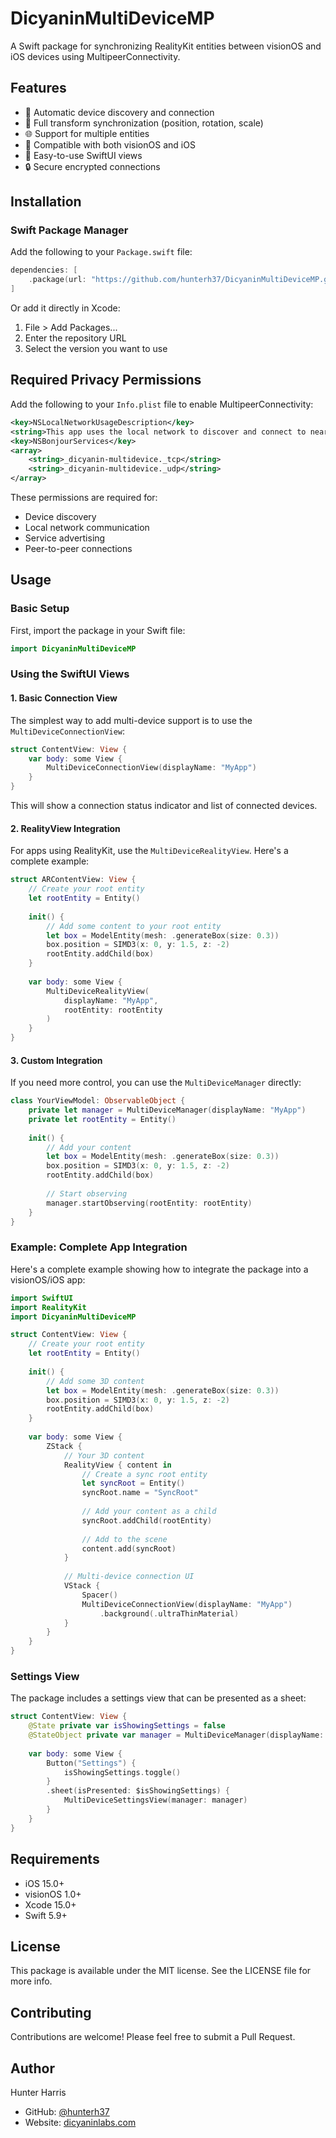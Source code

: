 # DicyaninMultiDeviceMP

A Swift package for synchronizing RealityKit entities between visionOS and iOS devices using MultipeerConnectivity.

## Features

- 🔄 Automatic device discovery and connection
- 🎯 Full transform synchronization (position, rotation, scale)
- 🌐 Support for multiple entities
- 📱 Compatible with both visionOS and iOS
- 🎨 Easy-to-use SwiftUI views
- 🔒 Secure encrypted connections

## Installation

### Swift Package Manager

Add the following to your `Package.swift` file:

```swift
dependencies: [
    .package(url: "https://github.com/hunterh37/DicyaninMultiDeviceMP.git", from: "1.0.0")
]
```

Or add it directly in Xcode:
1. File > Add Packages...
2. Enter the repository URL
3. Select the version you want to use

## Required Privacy Permissions

Add the following to your `Info.plist` file to enable MultipeerConnectivity:

```xml
<key>NSLocalNetworkUsageDescription</key>
<string>This app uses the local network to discover and connect to nearby devices for multi-device synchronization.</string>
<key>NSBonjourServices</key>
<array>
    <string>_dicyanin-multidevice._tcp</string>
    <string>_dicyanin-multidevice._udp</string>
</array>
```

These permissions are required for:
- Device discovery
- Local network communication
- Service advertising
- Peer-to-peer connections

## Usage

### Basic Setup

First, import the package in your Swift file:

```swift
import DicyaninMultiDeviceMP
```

### Using the SwiftUI Views

#### 1. Basic Connection View

The simplest way to add multi-device support is to use the `MultiDeviceConnectionView`:

```swift
struct ContentView: View {
    var body: some View {
        MultiDeviceConnectionView(displayName: "MyApp")
    }
}
```

This will show a connection status indicator and list of connected devices.

#### 2. RealityView Integration

For apps using RealityKit, use the `MultiDeviceRealityView`. Here's a complete example:

```swift
struct ARContentView: View {
    // Create your root entity
    let rootEntity = Entity()
    
    init() {
        // Add some content to your root entity
        let box = ModelEntity(mesh: .generateBox(size: 0.3))
        box.position = SIMD3(x: 0, y: 1.5, z: -2)
        rootEntity.addChild(box)
    }
    
    var body: some View {
        MultiDeviceRealityView(
            displayName: "MyApp",
            rootEntity: rootEntity
        )
    }
}
```

#### 3. Custom Integration

If you need more control, you can use the `MultiDeviceManager` directly:

```swift
class YourViewModel: ObservableObject {
    private let manager = MultiDeviceManager(displayName: "MyApp")
    private let rootEntity = Entity()
    
    init() {
        // Add your content
        let box = ModelEntity(mesh: .generateBox(size: 0.3))
        box.position = SIMD3(x: 0, y: 1.5, z: -2)
        rootEntity.addChild(box)
        
        // Start observing
        manager.startObserving(rootEntity: rootEntity)
    }
}
```

### Example: Complete App Integration

Here's a complete example showing how to integrate the package into a visionOS/iOS app:

```swift
import SwiftUI
import RealityKit
import DicyaninMultiDeviceMP

struct ContentView: View {
    // Create your root entity
    let rootEntity = Entity()
    
    init() {
        // Add some 3D content
        let box = ModelEntity(mesh: .generateBox(size: 0.3))
        box.position = SIMD3(x: 0, y: 1.5, z: -2)
        rootEntity.addChild(box)
    }
    
    var body: some View {
        ZStack {
            // Your 3D content
            RealityView { content in
                // Create a sync root entity
                let syncRoot = Entity()
                syncRoot.name = "SyncRoot"
                
                // Add your content as a child
                syncRoot.addChild(rootEntity)
                
                // Add to the scene
                content.add(syncRoot)
            }
            
            // Multi-device connection UI
            VStack {
                Spacer()
                MultiDeviceConnectionView(displayName: "MyApp")
                    .background(.ultraThinMaterial)
            }
        }
    }
}
```

### Settings View

The package includes a settings view that can be presented as a sheet:

```swift
struct ContentView: View {
    @State private var isShowingSettings = false
    @StateObject private var manager = MultiDeviceManager(displayName: "MyApp")
    
    var body: some View {
        Button("Settings") {
            isShowingSettings.toggle()
        }
        .sheet(isPresented: $isShowingSettings) {
            MultiDeviceSettingsView(manager: manager)
        }
    }
}
```

## Requirements

- iOS 15.0+
- visionOS 1.0+
- Xcode 15.0+
- Swift 5.9+

## License

This package is available under the MIT license. See the LICENSE file for more info.

## Contributing

Contributions are welcome! Please feel free to submit a Pull Request.

## Author

Hunter Harris
- GitHub: [@hunterh37](https://github.com/hunterh37)
- Website: [dicyaninlabs.com](https://dicyaninlabs.com) 